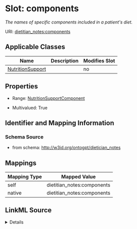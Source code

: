 

# Slot: components


_The names of specific components included in a patient's diet._



URI: [dietitian_notes:components](dietitian_notes:components)



<!-- no inheritance hierarchy -->





## Applicable Classes

| Name | Description | Modifies Slot |
| --- | --- | --- |
| [NutritionSupport](NutritionSupport.md) |  |  no  |







## Properties

* Range: [NutritionSupportComponent](NutritionSupportComponent.md)

* Multivalued: True





## Identifier and Mapping Information







### Schema Source


* from schema: http://w3id.org/ontogpt/dietician_notes




## Mappings

| Mapping Type | Mapped Value |
| ---  | ---  |
| self | dietitian_notes:components |
| native | dietitian_notes:components |




## LinkML Source

<details>
```yaml
name: components
description: The names of specific components included in a patient's diet.
from_schema: http://w3id.org/ontogpt/dietician_notes
rank: 1000
alias: components
owner: NutritionSupport
domain_of:
- NutritionSupport
range: NutritionSupportComponent
multivalued: true

```
</details>